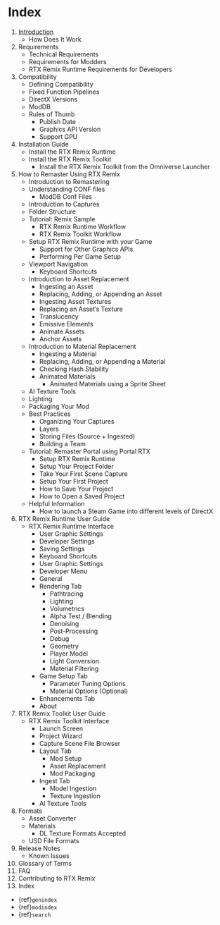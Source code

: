# Index

1. [Introduction](remix-overview.md)
    * How Does It Work
2. Requirements
    * Technical Requirements
    * Requirements for Modders
    * RTX Remix Runtime Requirements for Developers
3. Compatibility
    * Defining Compatibility
    * Fixed Function Pipelines
    * DirectX Versions
    * ModDB
    * Rules of Thumb
        * Publish Date
        * Graphics API Version
        * Support GPU
4. Installation Guide
    * Install the RTX Remix Runtime
    * Install the RTX Remix Toolkit
        * Install the RTX Remix Toolkit from the Omniverse Launcher
5. How to Remaster Using RTX Remix
    * Introduction to Remastering
    * Understanding CONF files
        * ModDB Conf Files
    * Introduction to Captures
    * Folder Structure
    * Tutorial: Remix Sample
        * RTX Remix Runtime Workflow
        * RTX Remix Toolkit Workflow
    * Setup RTX Remix Runtime with your Game
        * Support for Other Graphics APIs
        * Performing Per Game Setup
    * Viewport Navigation
        * Keyboard Shortcuts
    * Introduction to Asset Replacement
        * Ingesting an Asset
        * Replacing, Adding, or Appending an Asset
        * Ingesting Asset Textures
        * Replacing an Asset’s Texture
        * Translucency
        * Emissive Elements
        * Animate Assets
        * Anchor Assets
    * Introduction to Material Replacement
        * Ingesting a Material
        * Replacing, Adding, or Appending a Material
        * Checking Hash Stability
        * Animated Materials
            * Animated Materials using a Sprite Sheet
    * AI Texture Tools
    * Lighting
    * Packaging Your Mod
    * Best Practices
        * Organizing Your Captures
        * Layers
        * Storing Files (Source + Ingested)
        * Building a Team
    * Tutorial: Remaster Portal using Portal RTX
        * Setup RTX Remix Runtime
        * Setup Your Project Folder
        * Take Your First Scene Capture
        * Setup Your First Project
        * How to Save Your Project
        * How to Open a Saved Project
    * Helpful Information
        * How to launch a Steam Game into different levels of DirectX
6. RTX Remix Runtime User Guide
    * RTX Remix Runtime Interface
        * User Graphic Settings
        * Developer Settings
        * Saving Settings
        * Keyboard Shortcuts
        * User Graphic Settings
        * Developer Menu
        * General
        * Rendering Tab
            * Pathtracing
            * Lighting
            * Volumetrics
            * Alpha Test / Blending
            * Denoising
            * Post-Processing
            * Debug
            * Geometry
            * Player Model
            * Light Conversion
            * Material Filtering
        * Game Setup Tab
            * Parameter Tuning Options
            * Material Options (Optional)
        * Enhancements Tab
        * About
7. RTX Remix Toolkit User Guide
    * RTX Remix Toolkit Interface
        * Launch Screen
        * Project Wizard
        * Capture Scene File Browser
        * Layout Tab
            * Mod Setup
            * Asset Replacement
            * Mod Packaging
        * Ingest Tab
            * Model Ingestion
            * Texture Ingestion
        * AI Texture Tools
8. Formats
    * Asset Converter
    * Materials
        * DL Texture Formats Accepted
    * USD File Formats
9. Release Notes
    * Known Issues
10. Glossary of Terms
11. FAQ
12. Contributing to RTX Remix
13. Index































* {ref}`genindex`
* {ref}`modindex`
* {ref}`search`